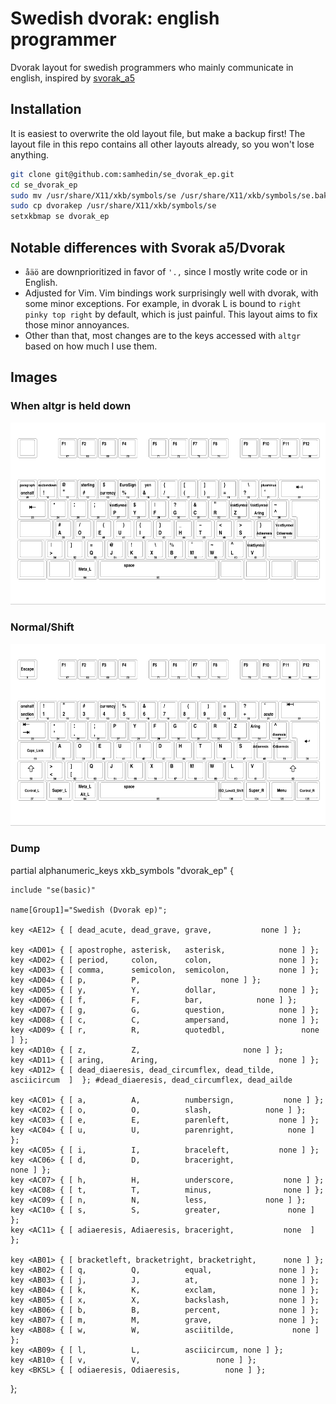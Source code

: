 # Swedish dvorak: english programmer
Dvorak layout for swedish programmers who mainly communicate in english, inspired by [svorak_a5](http://aoeu.info/s/dvorak/svorak)

## Installation
It is easiest to overwrite the old layout file, but make a backup first! The layout file in this repo contains all other layouts already, so you won't lose anything.
``` bash
git clone git@github.com:samhedin/se_dvorak_ep.git
cd se_dvorak_ep
sudo mv /usr/share/X11/xkb/symbols/se /usr/share/X11/xkb/symbols/se.bak
sudo cp dvorakep /usr/share/X11/xkb/symbols/se
setxkbmap se dvorak_ep
```

## Notable differences with Svorak a5/Dvorak
- `åäö` are downprioritized in favor of `'.,` since I mostly write code or in English.
- Adjusted for Vim. Vim bindings work surprisingly well with dvorak, with some minor exceptions. For example, in dvorak L is bound to `right pinky top right` by default, which is just painful. This layout aims to fix those minor annoyances.
- Other than that, most changes are to the keys accessed with `altgr` based on how much I use them.
## Images
### When altgr is held down
![Layout l2](img/layout2.png "l2 layout")

### Normal/Shift
![Layout l1](img/layout1.png "l1 layout")

### Dump

partial alphanumeric_keys
xkb_symbols "dvorak_ep" {

	include "se(basic)"

	name[Group1]="Swedish (Dvorak ep)";

	key <AE12> { [ dead_acute, dead_grave, grave,           none ] };

	key <AD01> { [ apostrophe, asterisk,   asterisk,            none ] };
	key <AD02> { [ period,     colon,      colon,               none ] };
	key <AD03> { [ comma,      semicolon,  semicolon,           none ] };
	key <AD04> { [ p,          P,                  none ] };
	key <AD05> { [ y,          Y,          dollar,              none ] };
	key <AD06> { [ f,          F,          bar,            none ] };
	key <AD07> { [ g,          G,          question,            none ] };
	key <AD08> { [ c,          C,          ampersand,           none ] };
	key <AD09> { [ r,          R,          quotedbl,                 none ] };
	key <AD10> { [ z,          Z,                       none ] };
	key <AD11> { [ aring,      Aring,                           none ] };
	key <AD12> { [ dead_diaeresis, dead_circumflex, dead_tilde,	asciicircum  ]	}; #dead_diaeresis, dead_circumflex, dead_ailde

	key <AC01> { [ a,          A,          numbersign,           none ] };
	key <AC02> { [ o,          O,          slash,            none ] };
	key <AC03> { [ e,          E,          parenleft,           none ] };
	key <AC04> { [ u,          U,          parenright,            none ] };
	key <AC05> { [ i,          I,          braceleft,           none ] };
	key <AC06> { [ d,          D,          braceright,                  none ] };
	key <AC07> { [ h,          H,          underscore,           none ] };
	key <AC08> { [ t,          T,          minus,                none ] };
	key <AC09> { [ n,          N,          less,             none ] };
	key <AC10> { [ s,          S,          greater,               none ] };
	key <AC11> { [ adiaeresis, Adiaeresis, braceright,           none  ] };

	key <AB01> { [ bracketleft, bracketright, bracketright,      none ] };
	key <AB02> { [ q,          Q,          equal,               none ] };
	key <AB03> { [ j,          J,          at,                  none ] };
	key <AB04> { [ k,          K,          exclam,              none ] };
	key <AB05> { [ x,          X,          backslash,           none ] };
	key <AB06> { [ b,          B,          percent,             none ] };
	key <AB07> { [ m,          M,          grave,               none ] };
	key <AB08> { [ w,          W,          asciitilde,             none ] };
	key <AB09> { [ l,          L,          asciicircum, none ] };
	key <AB10> { [ v,          V,                 none ] };
	key <BKSL> { [ odiaeresis, Odiaeresis,          none ] };
};

